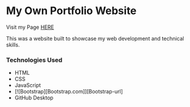 # My Own Portfolio Website

Visit my Page [HERE](https://dylantonthat.github.io)



This was a website built to showcase my web development and technical skills.



### Technologies Used

* HTML
* CSS
* JavaScript
* [![Bootstrap][Bootstrap.com]][Bootstrap-url]
* GitHub Desktop

